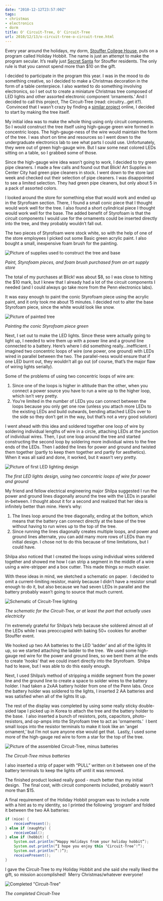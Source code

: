 ```yaml
---
date: "2010-12-12T23:57:00Z"
tags:
- christmas
- electronics
- dorm
title: O' Circuit-Tree, O' Circuit-Tree
url: 2010/12/13/o-circuit-tree-o-circuit-tree.html
---
```


Every year around the holidays, my dorm, [Stouffer College House](https://stouffer.house.upenn.edu/), puts on a program called Holiday Hobbit. The name is just an attempt to make the program secular. It’s really just [Secret Santa](http://en.wikipedia.org/wiki/Secret_Santa) for Stouffer residents. The only rule is that you cannot spend more than $10 on the gift.

I decided to participate in the program this year. I was in the mood to do something creative, so I decided to make a Christmas decoration in the form of a table centerpiece. I also wanted to do something involving electronics, so I set out to create a miniature Christmas tree composed of LED lights and other assorted electronic component ‘ornaments.’ And I decided to call this project, The Circuit-Tree (read: circuitry…get it?).  Convinced that I wasn’t crazy by finding a [similar project](http://www.instructables.com/id/Mini-Christmas-Tree-With-Lights/) online, I decided to start by making the tree itself.

My initial idea was to make the whole thing using only circuit components. So I would construct the tree itself using high-gauge green wire formed in concentric loops. The high-gauge-ness of the wire would maintain the form of the tree. I was short on time and resources so I went down to the undergraduate electronics lab to see what parts I could use. Unfortunately, they were out of green high-gauge wire. But I saw some neat colored LEDs sitting on a table, so I grabbed some of those.

Since the high-gauge wire idea wasn’t going to work, I decided to try green pipe cleaners. I made a few calls and found out that Blick! Art Supplies in Center City had green pipe cleaners in stock. I went down to the store last week and checked out their selection of pipe cleaners. I was disappointed to see a limited selection. They had green pipe cleaners, but only about 5 in a pack of assorted colors.

I looked around the store for something else that would work and ended up in the Styrofoam section. There, I found a small conic piece that I thought would work well for the tree. I also found a short cylindrical piece I thought would work well for the base. The added benefit of Styrofoam is that the circuit components I would use for the ornaments could be inserted directly into the tree, and they probably wouldn’t fall out.

The two pieces of Styrofoam were stock white, so with the help of one of the store employees I picked out some Basic green acrylic paint. I also bought a small, inexpensive foam brush for the painting.

![Picture of supplies used to construct the tree and base](tree-supplies.jpg)

_Paint, Styrofoam pieces, and foam brush purchased from an art supply store_

The total of my purchases at Blick! was about $8, so I was close to hitting the $10 mark, but I knew that I already had a lot of the circuit components I needed (and I could always go take more from the Penn electronics labs).

It was easy enough to paint the conic Styrofoam piece using the acrylic paint, and it only took me about 15 minutes. I decided not to alter the base Styrofoam piece, since the white would look like snow.

![Picture of painted tree](painted-tree.jpg)

_Painting the conic Styrofoam piece green_

Next, I set out to make the LED lights. Since these were actually going to light up, I needed to wire them up with a power line and a ground line connected to a battery. Here’s where I did something really…inefficient. I imagined two concentric loops of wire (one power, one ground) with LEDs wired in parallel between the two. The parallel-ness would ensure that if one LED burnt out, they wouldn’t all go out (of course, that’s the major flaw of wiring lights serially).

Some of the problems of using two concentric loops of wire are:

1. Since one of the loops is higher in altitude than the other, when you connect a power source you have to run a wire up to the higher loop, which isn’t very pretty.
2. You’re limited in the number of LEDs you can connect between the loops because you only get one row (unless you attach more LEDs to the existing LEDs and build outwards, bending attached LEDs over to the side so they don’t get in the way, but that’s not a very good solution)

I went ahead with this idea and soldered together one loop of wire by soldering individual lengths of wire in a circle, attaching LEDs at the junction of individual wires. Then, I put one loop around the tree and started constructing the second loop by soldering more individual wires to the free ends of the LEDs. Then I added the lines for power and ground and twisted them together (partly to keep them together and partly for aesthetics). When it was all said and done, it worked, but it wasn’t very pretty.

![Picture of first LED lighting design](first-tree-lighting-design.jpg)

_The first LED lights design, using two concentric loops of wire for power and ground_

My friend and fellow electrical engineering major Shilpa suggested I run the power and ground lines diagonally around the tree with the LEDs in parallel in-between. I thought about it for a second and realized that her idea is infinitely better than mine. Here’s why:

1. The lines loop around the tree diagonally, ending at the bottom, which means that the battery can connect directly at the base of the tree without having to run wires up to the top of the tree.
2. Since running the lines diagonally creates multiple loops, and power and ground lines alternate, you can add many more rows of LEDs than my initial design. I chose not to do this because of time limitations, but I could have.

Shilpa also noticed that I created the loops using individual wires soldered together and showed me how I can strip a segment in the middle of a wire using a wire-stripper and a box cutter. This made things _so_ much easier.

With these ideas in mind, we sketched a schematic on paper.  I decided to omit a current-limiting resistor, mainly because I didn’t have a resistor small enough to do it, but also because we had seven LEDs in parallel and the battery probably wasn’t going to source that much current.

![Schematic of Circuit-Tree lighting](circuit-tree-schematic.png)

_The schematic for the Circuit-Tree, or at least the part that actually uses electricity_

I’m extremely grateful for Shilpa’s help because she soldered almost all of the LEDs while I was preoccupied with baking 50+ cookies for another Stouffer event.

We hooked up two AA batteries to the LED 'ladder’ and all of the lights lit up, so we started attaching the ladder to the tree.  We used some high-gauge red wire for the power and ground lines, so we bent them at the ends to create 'hooks’ that we could insert directly into the Styrofoam.  Shilpa had to leave, but I was able to do this easily enough.

Next, I used Shilpa’s method of stripping a middle segment from the power line and the ground line to create a space to solder wires to the battery holder. I had taken a 2xAA battery holder from one of the Penn labs. Once the battery holder was soldered to the lights, I inserted 2 AA batteries and was satisfied when all of the lights lit up.

The rest of the display was completed by using some really sticky double-sided tape I picked up in Korea to attach the tree and the battery holder to the base.  I also inserted a bunch of resistors, pots, capacitors, photo-resistors, and op-amps into the Styrofoam tree to act as 'ornaments.’  I bent small loops into the resistor terminals to make it look like an 'angel ornament,’ but I’m not sure anyone else would get that.  Lastly, I used some more of the high-gauge red wire to form a star for the top of the tree.  

![Picture of the assembled Circuit-Tree, minus batteries](assembled-circuit-tree.jpg)

_The Circuit-Tree minus batteries_

I also inserted a strip of paper with “PULL” written on it between one of the battery terminals to keep the lights off until it was removed.  

The finished product looked really good - much better than my initial design.  The final cost, with circuit components included, probably wasn’t more than $15.  

A final requirement of the Holiday Hobbit program was to include a note with a hint as to my identity, so I printed the following 'program’ and folded it between the two AA batteries:

```java
if (nice) {
    receivePresent();
} else if (naughty) {
    receiveCoal();
} else if (hobbit) {
    System.out.println(“Happy Holidays from your holiday hobbit”);
    System.out.println(“I hope you enjoy this ‘Circuit-Tree’!”);
    System.out.println(“:)”);
    receivePresent();
}
```

I gave the Circuit-Tree to my Holiday Hobbit and she said she really liked the gift, so mission accomplished!  Merry Christmas/whatever everyone!

![Completed "Circuit-Tree"](featured.jpg)

_The completed Circuit-Tree_
